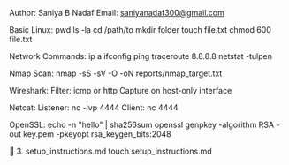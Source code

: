 Author: Saniya B Nadaf
Email: saniyanadaf300@gmail.com

Basic Linux:
pwd
ls -la
cd /path/to
mkdir folder
touch file.txt
chmod 600 file.txt

Network Commands:
ip a
ifconfig
ping <target-ip>
traceroute 8.8.8.8
netstat -tulpen

Nmap Scan:
nmap -sS -sV -O <target-ip> -oN reports/nmap_target.txt

Wireshark:
Filter: icmp or http
Capture on host-only interface

Netcat:
Listener: nc -lvp 4444
Client: nc <target-ip> 4444

OpenSSL:
echo -n "hello" | sha256sum
openssl genpkey -algorithm RSA -out key.pem -pkeyopt rsa_keygen_bits:2048

📄 3. setup_instructions.md
touch setup_instructions.md
